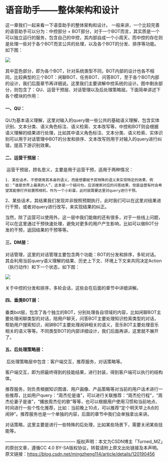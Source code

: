 # 语音助手——整体架构和设计

这一章我们一起来看一下语音助手的整体架构和设计。
	一般来讲，一个比较完善的语音助手可以分为：中控部分 + BOT部分，对于一个BOT而言，其实质是一个可以独立运行的服务，包含自己的中控，其内部自成一个小周天，而中控的存在则是处理一些对于各个BOT而言公共的处理，以及各个BOT的分发、排序等功能。如下图：

![](..\..\images\语音助手整体架构设计.jpg)

其中蓝色部分，即为各个BOT，针对系统类型不同，BOT内部的设计也各不相同，比较典型的三个BOT：闲聊BOT、任务BOT、问答BOT，至于各个BOT内部的设计，我们后面章节再详细说。这里我们主要讲解中控系统的设计。图中剩余部分，则包含了：QU、运营干预层、对话管理以及后处理策略层。下面简单讲述下各个模块的作用：

#### 一、QU：

​        QU为基本语义理解，这里对输入的query做一些公共的基础语义理解，包含实体识别、文本分类、语义角色标注、语义检索、文本改写等，中控和BOT则会根据语义理解的结果进行处理，比如其中语义角色标注、文本分类、语义检索、实体识别可以用于对话管理中BOT的分发和排序、文本改写则用于对输入的query进行纠错，提高下游识别效果。

#### 二、运营干预层：

​        运营干预层，顾名思义，主要是用于运营干预，适用于两种情况：

    1. 某些话术，不想使用其本身的语义，而是想要赋予其特殊的语义来实现特定的效果，例如：“谁是世界上最美的人”，这本是一个疑问句，应该搜索对应的问答结果，但是运营有时会希望其能够打开前置照相机，作为一个小彩蛋，此时就需要这里对query进行干预。

​    2、某些话术，其结果我们发现并非按照预期执行，此时我们可以在这里对结果进行干预，或者对query进行改写，来实现结果的纠正。

​    当然，除了运营可以使用外，这一层中我们能做的还有很多，对于一些线上问题，可以在这里通过干预快速处理，避免对更多的用户产生影响，比如可以做BOT分发的干预，返回结果的干预等等。

#### 三、DM层：

​        对话管理，这里的对话管理主要包含两个功能：BOT的分发和排序，多轮对话。其会利用当前query语义理解的结果、历史上下文、环境上下文来共同决定Action（执行动作）和下一个状态，如下图：

![](..\..\images\语音助手DM层架构.jpg)

关于中控的分发和排序，多轮会话，这些会在后面的章节中详细讲解。

#### 四、垂类BOT层：

​        垂类bot层，包含了各个独立的BOT，分别处理各自领域的内容，比如闲聊BOT主要处理闲聊类型的对话，陪用户聊天，问答BOT主要处理知识检索类型的对话，帮助用户搜索知识，闹钟BOT主要处理闹钟相关的语义，音乐BOT主要处理音乐相关的语义等等。不同类型BOT的内部详细设计，我们后面再讲，这里就不展开了。

####  五、后处理策略层：

​        后处理策略层中包含：客户端交互，推荐服务，对话策略等。

​    客户端交互，即为把最终得到的技能结果，进行封装，得到客户端可以执行的结构体。

​    推荐服务，则负责根据知识图谱、用户画像、产品策略等对当前的用户话术进行一些推荐，比如用户query：“周杰伦是谁”，可以进行关联推荐：“周杰伦行程”，“周杰伦妻子是谁”，“播放周杰伦的歌”等等，也可以根据用户使用习惯和当前地点、时间进行一些个性化推荐，比如：当前晚上10点，可以推荐“定个明天早上8点的闹钟”。推荐服务也是一个单独的内容，后面的章节中我们会单独拿出来讲。



 对话策略，这里主要是进行一些特殊的后处理，比如某些场景下，需要关闭某些技能等。 

————————————————
版权声明：本文为CSDN博主「Turned_MZ」的原创文章，遵循CC 4.0 BY-SA版权协议，转载请附上原文出处链接及本声明。
原文链接：https://blog.csdn.net/mingzheng114/article/details/120190456